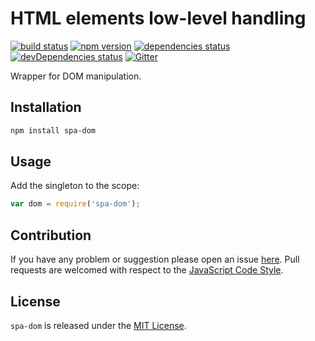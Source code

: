 HTML elements low-level handling
================================

[![build status](https://img.shields.io/travis/spasdk/dom.svg?style=flat-square)](https://travis-ci.org/spasdk/dom)
[![npm version](https://img.shields.io/npm/v/spa-dom.svg?style=flat-square)](https://www.npmjs.com/package/spa-dom)
[![dependencies status](https://img.shields.io/david/spasdk/dom.svg?style=flat-square)](https://david-dm.org/spasdk/dom)
[![devDependencies status](https://img.shields.io/david/dev/spasdk/dom.svg?style=flat-square)](https://david-dm.org/spasdk/dom?type=dev)
[![Gitter](https://img.shields.io/badge/gitter-join%20chat-blue.svg?style=flat-square)](https://gitter.im/DarkPark/spasdk)


Wrapper for DOM manipulation.


## Installation ##

```bash
npm install spa-dom
```


## Usage ##

Add the singleton to the scope:

```js
var dom = require('spa-dom');
```



## Contribution ##

If you have any problem or suggestion please open an issue [here](https://github.com/spasdk/dom/issues).
Pull requests are welcomed with respect to the [JavaScript Code Style](https://github.com/DarkPark/jscs).


## License ##

`spa-dom` is released under the [MIT License](license.md).

